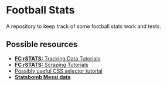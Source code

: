 # Football Stats

A repository to keep track of some football stats work and tests.

## Possible resources

* [**FC rSTATS:** Tracking Data Tutorials](https://github.com/FCrSTATS/TrackingDataTutorials)
* [**FC rSTATS:** Scraping Tutorials](https://github.com/FCrSTATS/ScrapingTutorials)
* [Possibly useful CSS selector tutorial](http://flukeout.github.io/)
* [**Statsbomb Messi data**](https://statsbomb.com/2019/07/messi-data-release-part-1-working-with-statsbomb-data-in-r/)